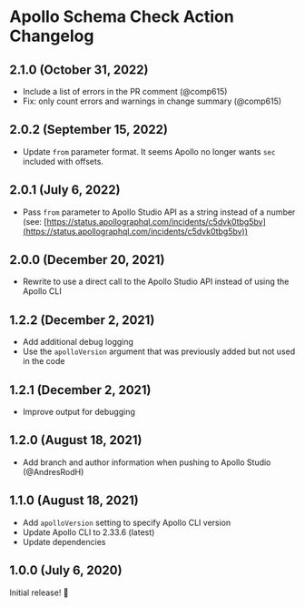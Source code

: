 # Apollo Schema Check Action Changelog

## 2.1.0 (October 31, 2022)

- Include a list of errors in the PR comment (@comp615)
- Fix: only count errors and warnings in change summary (@comp615)

## 2.0.2 (September 15, 2022)

- Update `from` parameter format. It seems Apollo no longer wants `sec` included with offsets.

## 2.0.1 (July 6, 2022)

- Pass `from` parameter to Apollo Studio API as a string instead of a number (see: [https://status.apollographql.com/incidents/c5dvk0tbg5bv](https://status.apollographql.com/incidents/c5dvk0tbg5bv))

## 2.0.0 (December 20, 2021)

- Rewrite to use a direct call to the Apollo Studio API instead of using the Apollo CLI

## 1.2.2 (December 2, 2021)

- Add additional debug logging
- Use the `apolloVersion` argument that was previously added but not used in the code

## 1.2.1 (December 2, 2021)

- Improve output for debugging

## 1.2.0 (August 18, 2021)

- Add branch and author information when pushing to Apollo Studio (@AndresRodH)

## 1.1.0 (August 18, 2021)

- Add `apolloVersion` setting to specify Apollo CLI version
- Update Apollo CLI to 2.33.6 (latest)
- Update dependencies

## 1.0.0 (July 6, 2020)

Initial release! :tada:
